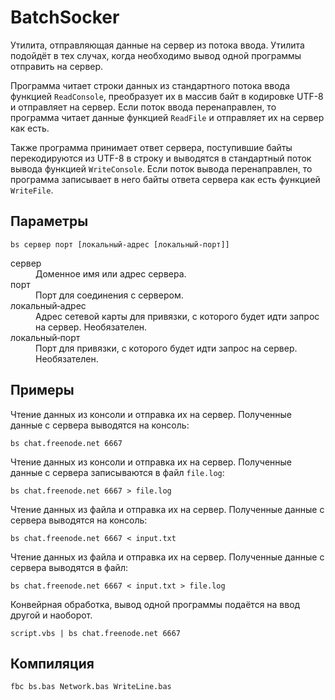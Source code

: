 ﻿# BatchSocker

Утилита, отправляющая данные на сервер из потока ввода. Утилита подойдёт в тех случах, когда необходимо вывод одной программы отправить на сервер.

Программа читает строки данных из стандартного потока ввода функцией `ReadConsole`, преобразует их в массив байт в кодировке UTF-8 и отправляет на сервер. Если поток ввода перенаправлен, то программа читает данные функцией `ReadFile` и отправляет их на сервер как есть.

Также программа принимает ответ сервера, поступившие байты перекодируются из UTF-8 в строку и выводятся в стандартный поток вывода функцией `WriteConsole`. Если поток вывода перенаправлен, то программа записывает в него байты ответа сервера как есть функцией `WriteFile`.


## Параметры

```
bs сервер порт [локальный‐адрес [локальный‐порт]]
```

<dl>
<dt>сервер</dt>
<dd>Доменное имя или адрес сервера.</dd>

<dt>порт</dt>
<dd>Порт для соединения с сервером.</dd>

<dt>локальный‐адрес</dt>
<dd>Адрес сетевой карты для привязки, с которого будет идти запрос на сервер. Необязателен.</dd>

<dt>локальный‐порт</dt>
<dd>Порт для привязки, с которого будет идти запрос на сервер. Необязателен.</dd>

</dl>


## Примеры

Чтение данных из консоли и отправка их на сервер. Полученные данные с сервера выводятся на консоль:

```
bs chat.freenode.net 6667
```

Чтение данных из консоли и отправка их на сервер. Полученные данные с сервера записываются в файл `file.log`:

```
bs chat.freenode.net 6667 > file.log
```

Чтение данных из файла и отправка их на сервер. Полученные данные с сервера выводятся на консоль:

```
bs chat.freenode.net 6667 < input.txt
```

Чтение данных из файла и отправка их на сервер. Полученные данные с сервера выводятся в файл:

```
bs chat.freenode.net 6667 < input.txt > file.log
```

Конвейрная обработка, вывод одной программы подаётся на ввод другой и наоборот.

```
script.vbs | bs chat.freenode.net 6667
```


## Компиляция

```
fbc bs.bas Network.bas WriteLine.bas
```
